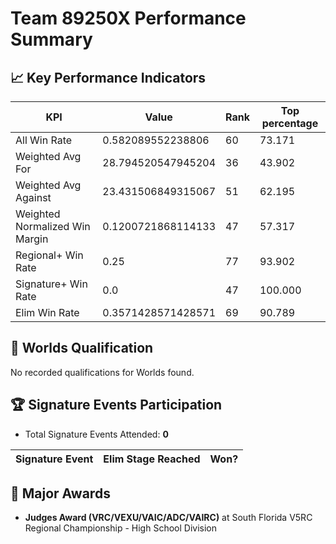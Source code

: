 # Team 89250X Performance Summary

## 📈 Key Performance Indicators
| KPI | Value | Rank | Top percentage |
| --- | ----- | ---- | ----- |
| All Win Rate | 0.582089552238806 | 60 | 73.171 |
| Weighted Avg For | 28.794520547945204 | 36 | 43.902 |
| Weighted Avg Against | 23.431506849315067 | 51 | 62.195 |
| Weighted Normalized Win Margin | 0.1200721868114133 | 47 | 57.317 |
| Regional+ Win Rate | 0.25 | 77 | 93.902 |
| Signature+ Win Rate | 0.0 | 47 | 100.000 |
| Elim Win Rate | 0.3571428571428571 | 69 | 90.789 |


## 🎯 Worlds Qualification
No recorded qualifications for Worlds found.

## 🏆 Signature Events Participation
- Total Signature Events Attended: **0**

| Signature Event | Elim Stage Reached | Won? |
|:----------------|:-------------------|:----|


## 🥇 Major Awards
- **Judges Award (VRC/VEXU/VAIC/ADC/VAIRC)** at South Florida V5RC Regional Championship - High School Division

